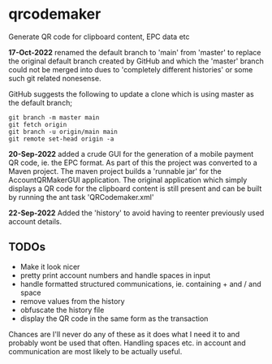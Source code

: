 # qrcodemaker
Generate QR code for clipboard content, EPC data etc

**17-Oct-2022** renamed the default branch to 'main' from 'master' to replace the original default branch created by GitHub and which the 'master' branch could not be merged into dues to 'completely different histories' or some such git related nonesense.

GitHub suggests the following to update a clone which is using master as the default branch;

    git branch -m master main
    git fetch origin
    git branch -u origin/main main
    git remote set-head origin -a

**20-Sep-2022** added a crude GUI for the generation of a mobile payment QR code, ie. the EPC format. As part of this the project was converted
to a Maven project. The maven project builds a 'runnable jar' for the AccountQRMakerGUI application. The original application
which simply displays a QR code for the clipboard content is still present and can be built by running the ant task 'QRCodemaker.xml'

**22-Sep-2022** Added the 'history' to avoid having to reenter previously used account details.

## TODOs
- Make it look nicer
- pretty print account numbers and handle spaces in input
- handle formatted structured communications, ie. containing + and / and space
- remove values from the history
- obfuscate the history file
- display the QR code in the same form as the transaction

Chances are I'll never do any of these as it does what I need it to and probably wont be used that often.
Handling spaces etc. in account and communication are most likely to be actually useful.
